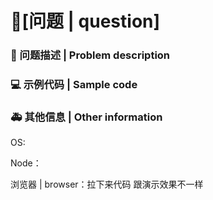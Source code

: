 # 🧐[问题 | question]

### 🧐 问题描述 | Problem description

<!--
拉下来代码 跟演示效果不一样
Describe the problem in detail so that everyone can understand it
-->

### 💻 示例代码 | Sample code

<!--
拉下来代码 跟演示效果不一样
A minimal reproducible code that allows developers to quickly locate problems
-->

### 🚑 其他信息 | Other information

<!--
拉下来代码 跟演示效果不一样
Other information such as screenshots can be posted here
-->

OS:

Node：

浏览器 | browser：拉下来代码 跟演示效果不一样
